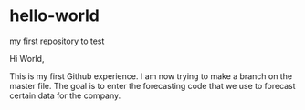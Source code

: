 # hello-world
my first repository to test

Hi World,

This is my first Github experience. I am now trying to make a branch on the master file. The goal is to enter the forecasting code that we use to forecast certain data for the company.
